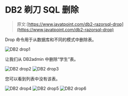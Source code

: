 # DB2 剃刀 SQL 删除

> 原文:[https://www.javatpoint.com/db2-razorsql-drop](https://www.javatpoint.com/db2-razorsql-drop)

Drop 命令用于从数据库和不同的模式中删除表。

![DB2 drop1 ](../Images/ad8e829bf5535f5f8322c46ad518bdcb.png)

让我们从 DB2admin 中删除“学生”表。

![DB2 drop2 ](../Images/e94ca1e31156faa817b886f2807c2e04.png)
![DB2 drop3 ](../Images/3b2e4c65fa903355a294107db47ec5c7.png)

您可以看到列表中没有该表。

![DB2 drop4 ](../Images/a080f1ee588b09af16235712d287c3ea.png)
![DB2 drop5 ](../Images/1b4558b9828e80101681e691791e5b67.png)
![DB2 drop6 ](../Images/0d8fd01b732f552ba536df052da8152c.png)